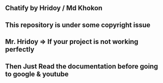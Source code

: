 ## Chatify by Hridoy / Md Khokon
## This repository is under some copyright issue
## Mr. Hridoy => If your project is not working perfectly
## Then Just Read the documentation before going to google & youtube
